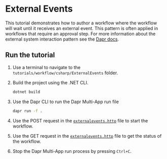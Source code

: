 # External Events

This tutorial demonstrates how to author a workflow where the workflow will wait until it receives an external event. This pattern is often applied in workflows that require an approval step. For more information about the external system interaction pattern see the [Dapr docs](https://docs.dapr.io/developing-applications/building-blocks/workflow/workflow-patterns/#external-system-interaction).

## Run the tutorial

1. Use a terminal to navigate to the `tutorials/workflow/csharp/ExternalEvents` folder.
2. Build the project using the .NET CLI.

    ```bash
    dotnet build
    ```

3. Use the Dapr CLI to run the Dapr Multi-App run file

    ```bash
    dapr run -f .
    ```

4. Use the POST request in the [`externalevents.http`](./externalevents.http) file to start the workflow.
5. Use the GET request in the [`externalevents.http`](./externalevents.http) file to get the status of the workflow.
6. Stop the Dapr Multi-App run process by pressing `Ctrl+C`.

